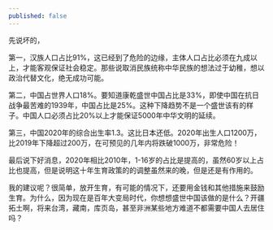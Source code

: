 ```yaml
---
published: false
---
```

先说坏的，

第一，汉族人口占比91%，这已经到了危险的边缘，主体人口占比必须在九成以上，才能客观保证社会稳定。那些说取消民族统称中华民族的想法过于幼稚，想以政治代替文化，绝无成功可能。

第二，中国占世界人口18%。要知道康乾盛世中国占比是33%，即使中国在抗日战争最苦难的1939年，中国占比是25%。这种下降趋势不是一个盛世该有的样子。中国人口必须占比20%以上才能保证5000年中华文明的延续。

第三，中国2020年的综合出生率1.3。这比日本还低。2020年出生人口1200万，比2019年下降超过200万，在可预见的几年内将跌破1000万，非常危险！

最后说下好消息，2020年相比2010年，1-16岁的占比是提高的，虽然60岁以上占比也提高，但是说明这十年生育政策的的调整虽然来的晚，但是还是有作用的。

我的建议呢？很简单，放开生育，有可能的情况下，还要用金钱和其他措施来鼓励生育。为什么，因为现在是百年大变局时代，你想想盛世中国该做的是什么？开疆拓土啊，将来台湾，藏南，库页岛，甚至非洲某些地方难道不都需要中国人去居住吗？
